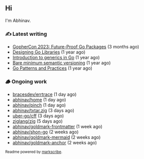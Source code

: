 ## Hi

I'm Abhinav.

### ✍️ Latest writing


- [GopherCon 2023: Future-Proof Go Packages](https://abhinavg.net/2023/09/27/future-proof-packages/) (3 months ago)
- [Designing Go Libraries](https://abhinavg.net/2022/12/06/designing-go-libraries/) (1 year ago)
- [Introduction to generics in Go](https://abhinavg.net/2022/11/23/generics-intro/) (1 year ago)
- [Bare minimum semantic versioning](https://abhinavg.net/2022/11/07/semver/) (1 year ago)
- [Go Patterns and Practices](https://abhinavg.net/2022/09/19/go-patterns-and-practices-talk/) (1 year ago)

### 🪵 Ongoing work


- [bracesdev/errtrace](https://github.com/bracesdev/errtrace) (1 day ago)
- [abhinav/home](https://github.com/abhinav/home) (1 day ago)
- [abhinav/pinch](https://github.com/abhinav/pinch) (1 day ago)
- [abhinav/txtar.zig](https://github.com/abhinav/txtar.zig) (3 days ago)
- [uber-go/cff](https://github.com/uber-go/cff) (3 days ago)
- [ziglang/zig](https://github.com/ziglang/zig) (5 days ago)
- [abhinav/goldmark-frontmatter](https://github.com/abhinav/goldmark-frontmatter) (1 week ago)
- [abhinav/shon-go](https://github.com/abhinav/shon-go) (2 weeks ago)
- [abhinav/goldmark-mermaid](https://github.com/abhinav/goldmark-mermaid) (2 weeks ago)
- [abhinav/goldmark-anchor](https://github.com/abhinav/goldmark-anchor) (2 weeks ago)

<sub>Readme powered by [markscribe](https://github.com/muesli/markscribe).</sub>
